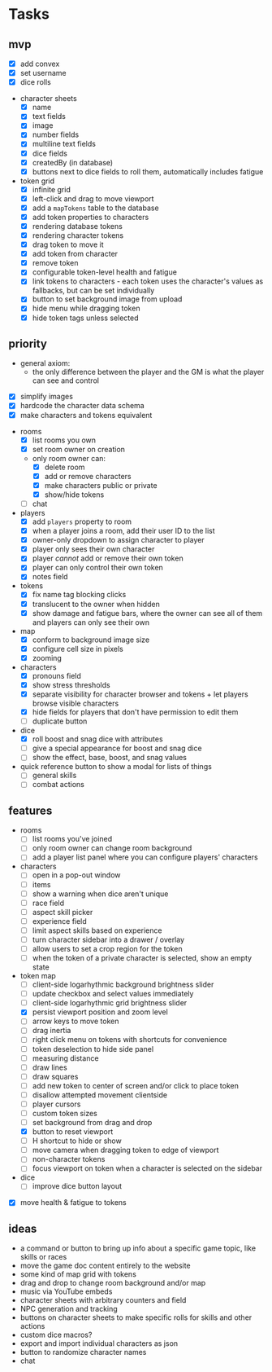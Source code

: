 # Tasks

## mvp

- [x] add convex
- [x] set username
- [x] dice rolls
- character sheets
  - [x] name
  - [x] text fields
  - [x] image
  - [x] number fields
  - [x] multiline text fields
  - [x] dice fields
  - [x] createdBy (in database)
  - [x] buttons next to dice fields to roll them, automatically includes fatigue
- token grid
  - [x] infinite grid
  - [x] left-click and drag to move viewport
  - [x] add a `mapTokens` table to the database
  - [x] add token properties to characters
  - [x] rendering database tokens
  - [x] rendering character tokens
  - [x] drag token to move it
  - [x] add token from character
  - [x] remove token
  - [x] configurable token-level health and fatigue
  - [x] link tokens to characters - each token uses the character's values as fallbacks, but can be set individually
  - [x] button to set background image from upload
  - [x] hide menu while dragging token
  - [x] hide token tags unless selected

## priority

- general axiom:
  - the only difference between the player and the GM is what the player can see and control
- [x] simplify images
- [x] hardcode the character data schema
- [x] make characters and tokens equivalent
- rooms
  - [x] list rooms you own
  - [x] set room owner on creation
  - only room owner can:
    - [x] delete room
    - [x] add or remove characters
    - [x] make characters public or private
    - [x] show/hide tokens
  - [ ] chat
- players
  - [x] add `players` property to room
  - [x] when a player joins a room, add their user ID to the list
  - [x] owner-only dropdown to assign character to player
  - [x] player only sees their own character
  - [x] player _cannot_ add or remove their own token
  - [x] player can only control their own token
  - [x] notes field
- tokens
  - [x] fix name tag blocking clicks
  - [x] translucent to the owner when hidden
  - [x] show damage and fatigue bars, where the owner can see all of them and players can only see their own
- map
  - [x] conform to background image size
  - [x] configure cell size in pixels
  - [x] zooming
- characters
  - [x] pronouns field
  - [x] show stress thresholds
  - [x] separate visibility for character browser and tokens + let players browse visible characters
  - [x] hide fields for players that don't have permission to edit them
  - [ ] duplicate button
- dice
  - [x] roll boost and snag dice with attributes
  - [ ] give a special appearance for boost and snag dice
  - [ ] show the effect, base, boost, and snag values
- quick reference button to show a modal for lists of things
  - [ ] general skills
  - [ ] combat actions

## features

- rooms
  - [ ] list rooms you've joined
  - [ ] only room owner can change room background
  - [ ] add a player list panel where you can configure players' characters
- characters
  - [ ] open in a pop-out window
  - [ ] items
  - [ ] show a warning when dice aren't unique
  - [ ] race field
  - [ ] aspect skill picker
  - [ ] experience field
  - [ ] limit aspect skills based on experience
  - [ ] turn character sidebar into a drawer / overlay
  - [ ] allow users to set a crop region for the token
  - [ ] when the token of a private character is selected, show an empty state
- token map
  - [ ] client-side logarhythmic background brightness slider
  - [ ] update checkbox and select values immediately
  - [ ] client-side logarhythmic grid brightness slider
  - [x] persist viewport position and zoom level
  - [ ] arrow keys to move token
  - [ ] drag inertia
  - [ ] right click menu on tokens with shortcuts for convenience
  - [ ] token deselection to hide side panel
  - [ ] measuring distance
  - [ ] draw lines
  - [ ] draw squares
  - [ ] add new token to center of screen and/or click to place token
  - [ ] disallow attempted movement clientside
  - [ ] player cursors
  - [ ] custom token sizes
  - [ ] set background from drag and drop
  - [x] button to reset viewport
  - [ ] H shortcut to hide or show
  - [ ] move camera when dragging token to edge of viewport
  - [ ] non-character tokens
  - [ ] focus viewport on token when a character is selected on the sidebar
- dice
  - [ ] improve dice button layout
- [x] move health & fatigue to tokens

## ideas

- a command or button to bring up info about a specific game topic, like skills or races
- move the game doc content entirely to the website
- some kind of map grid with tokens
- drag and drop to change room background and/or map
- music via YouTube embeds
- character sheets with arbitrary counters and field
- NPC generation and tracking
- buttons on character sheets to make specific rolls for skills and other actions
- custom dice macros?
- export and import individual characters as json
- button to randomize character names
- chat
